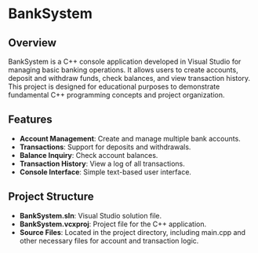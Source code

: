 # BankSystem

## Overview
BankSystem is a C++ console application developed in Visual Studio for managing basic banking operations. It allows users to create accounts, deposit and withdraw funds, check balances, and view transaction history. This project is designed for educational purposes to demonstrate fundamental C++ programming concepts and project organization.

## Features
- **Account Management**: Create and manage multiple bank accounts.
- **Transactions**: Support for deposits and withdrawals.
- **Balance Inquiry**: Check account balances.
- **Transaction History**: View a log of all transactions.
- **Console Interface**: Simple text-based user interface.

## Project Structure
- **BankSystem.sln**: Visual Studio solution file.
- **BankSystem.vcxproj**: Project file for the C++ application.
- **Source Files**: Located in the project directory, including main.cpp and other necessary files for account and transaction logic.